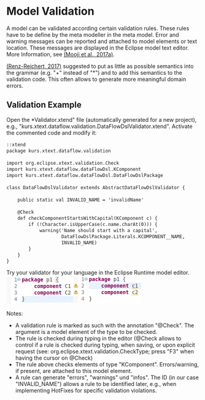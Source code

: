 # Model Validation

A model can be validated according certain validation rules.
These rules have to be define by the meta modeller
in the meta model. Error and warning messages can be reported
and attached to model elements or text location. These
messages are displayed in the Eclipse model text editor.
More Information, see [(Mooji et al., 2017a)](references.md#mooji2017a).

[(Renz-Reichert, 2017)](references.md#rentzReichert2017)
suggested to put as little as possible semantics into
the grammar (e.g. "+" instead of "*") and to add this 
semantics to the validation code. This often allows
to generate more meaningful domain errors.

## Validation Example

Open the *Validator.xtend" file (automatically generated for
a new project), e.g., 
"kurs.xtext.dataflow.validation.DataFlowDslValidator.xtend".
Activate the commented code and modify it:

    ::xtend
    package kurs.xtext.dataflow.validation
    
    import org.eclipse.xtext.validation.Check
    import kurs.xtext.dataflow.dataFlowDsl.KComponent
    import kurs.xtext.dataflow.dataFlowDsl.DataFlowDslPackage
    
    class DataFlowDslValidator extends AbstractDataFlowDslValidator {
        
        public static val INVALID_NAME = 'invalidName'
    
        @Check
        def checkComponentStartsWithCapital(KComponent c) {
            if (!Character.isUpperCase(c.name.charAt(0))) {
                warning('Name should start with a capital', 
                        DataFlowDslPackage.Literals.KCOMPONENT__NAME,
                        INVALID_NAME)
            }
        }	
    }

Try your validator for your language in the Eclipse Runtime model editor.
![validation](images/xtext_validation.png "validation")


Notes:

   * A validation rule is marked as such with the annotation "@Check". 
     The argument is a model element of the type to be checked.
   * The rule is checked during typing in the editor 
     (@Check allows to control if a rule is checked during 
     typing, when saving, or upon explicit request
     (see: org.eclipse.xtext.validation.CheckType; 
     press "F3" when having the cursor on @Check)
   * The rule above checks elements of type "KComponent". 
     Errors/warning, if present, are attached to this model element.
   * A rule can generate "errors", "warnings" und "infos".
     The ID (in our case "INVALID_NAME") allows a rule to 
     be identified later, e.g., when
     implementing HotFixes for specific validation violations.
 